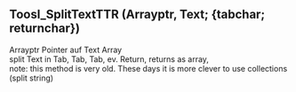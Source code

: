﻿##  Toosl_SplitTextTTR (Arrayptr, Text; {tabchar; returnchar})   Arrayptr Pointer auf Text Array   split Text in Tab, Tab, Tab, ev. Return, returns as array,   note: this method is very old. These days it is more clever to use collections (split string)  